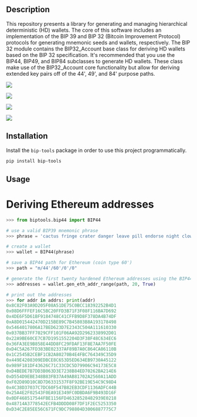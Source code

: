 ## Description
This repository presents a library for generating and managing hierarchical deterministic (HD) wallets. The core of this software includes an implementation of the BIP 39 and BIP 32 (Bitcoin Improvement Protocol) protocols for generating mnemonic seeds and wallets, respectively. The BIP 32 module contains the BIP32\_Account base class for deriving HD wallets based on the BIP 32 specification. It's recommended that you use the BIP44, BIP49, and BIP84 subclasses to generate HD wallets. These class make use of the BIP32\_Account core functionality but allow for deriving extended key pairs off of the 44', 49', and 84' purpose paths.

![](https://github.com/gavinbarrett/BIP39_Suite/workflows/Build/badge.svg)


![](https://github.com/gavinbarrett/BIP39_Suite/workflows/BIP39%20Seed%20Generation/badge.svg)


![](https://github.com/gavinbarrett/BIP39_Suite/workflows/Elliptic%20Curve%20Arithmetic/badge.svg)


![](https://github.com/gavinbarrett/BIP39_Suite/workflows/BIP32%20Path%20Derivation/badge.svg)


## Installation

Install the ```bip-tools``` package in order to use this project programmatically.

```bash
pip install bip-tools
```


## Usage

# Deriving Ethereum addresses

```python
>>> from biptools.bip44 import BIP44

# use a valid BIP39 mnemonic phrase
>>> phrase = 'cactus fringe crater danger leave pill endorse night clown change apology issue'

# create a wallet
>>> wallet = BIP44(phrase)

# save a BIP44 path for Ethereum (coin type 60')
>>> path = "m/44'/60'/0'/0"

# generate the first twenty hardened Ethereum addresses using the BIP44 path above
>>> addresses = wallet.gen_eth_addr_range(path, 20, True)

# print out the addresses
>>> for addr in addrs: print(addr)
0x8C82F03A9D205F08A51DE75C0BCC18392252B4D1
0x08D6FFFEF16C5BC20FFD3B71F3F08F116BA7D692
0x4DE6F5D61BF9184748C41CFFB9D8F378DA4B74DF
0xA8D015442470D215BE89C7B45803B8A193178498
0x5464017806A17BED623D7E2343C504A111610330
0x037BB37FF7029CFF101F06AA92D2962338992D01
0x22A9BE60CE7CB7D1951552204D3F38F48C634EC6
0x36FA3EE9B858E44DD8FC29FDAF13F8E7AA7F50FE
0xD4C5A267FD383BE02337AF89B7A0C864CA86110B
0x1C2545B2CEBF1CB2A80270B4E4FBC764349C35D9
0x449E4208309EDBCE8C653D5ED634EB9730A45122
0x989F181DF43626C71C33CDC5D79906C94173E5C8
0xD4BEDE7B7DD3B063D3E7238B84ED70262BA214E6
0xD554D9EBE348B83FB37A49AB81702A2560A11ADD
0xF02D89D10C8D7D6331537F8F92BE19E54C9C98D4
0x4C38D37037C7DC60F547B82EB3CDF1136ADFC44B
0x25A4E2F02543F0EA91E349FC0DBDA6F9B493D16F
0x0DF468517544FBE1156FD46328528482939E0218
0x48714A3778542ECFB4DDDD08F7DF1F2EC5253350
0xD34C2E85EE56C671FC9DC798804D3006887775C7
```
